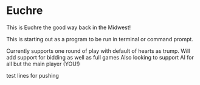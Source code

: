 # Euchre
This is Euchre the good way back in the Midwest!

This is starting out as a program to be run in terminal or command prompt.

Currently supports one round of play with default of hearts as trump. Will add support for bidding as well as full games
Also looking to support AI for all but the main player (YOU!)

test lines for pushing